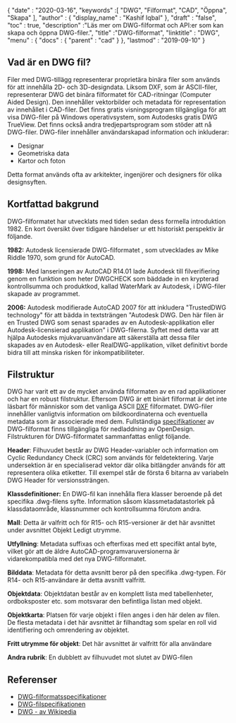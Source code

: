 {
  "date" : "2020-03-16",
  "keywords" :[ "DWG", "Filformat", "CAD", "Öppna", "Skapa" ],
  "author" : {
    "display_name" : "Kashif Iqbal"
},
  "draft" : "false",
  "toc" : true,
  "description" :"Läs mer om DWG-filformat och API:er som kan skapa och öppna DWG-filer.",
  "title" :"DWG-filformat",
  "linktitle" : "DWG",
  "menu" : {
    "docs" : {
      "parent" : "cad"
}
},
  "lastmod" : "2019-09-10"
}

## Vad är en DWG fil?

Filer med DWG-tillägg representerar proprietära binära filer som används för att innehålla 2D- och 3D-designdata. Liksom DXF, som är ASCII-filer, representerar DWG det binära filformatet för CAD-ritningar (Computer Aided Design). Den innehåller vektorbilder och metadata för representation av innehållet i CAD-filer. Det finns gratis visningsprogram tillgängliga för att visa DWG-filer på Windows operativsystem, som Autodesks gratis DWG TrueView. Det finns också andra tredjepartsprogram som stöder att nå DWG-filer. DWG-filer innehåller användarskapad information och inkluderar:

* Designar
* Geometriska data
* Kartor och foton

Detta format används ofta av arkitekter, ingenjörer och designers för olika designsyften.

## Kortfattad bakgrund ##

DWG-filformatet har utvecklats med tiden sedan dess formella introduktion 1982. En kort översikt över tidigare händelser ur ett historiskt perspektiv är följande.

**1982:** Autodesk licensierade DWG-filformatet , som utvecklades av Mike Riddle 1970, som grund för AutoCAD.

**1998:** Med lanseringen av AutoCAD R14.01 lade Autodesk till filverifiering genom en funktion som heter DWGCHECK som bäddade in en krypterad kontrollsumma och produktkod, kallad WaterMark av Autodesk, i DWG-filer skapade av programmet.

**2006:** Autodesk modifierade AutoCAD 2007 för att inkludera "TrustedDWG technology" för att bädda in textsträngen "Autodesk DWG. Den här filen är en Trusted DWG som senast sparades av en Autodesk-applikation eller Autodesk-licensierad applikation" i DWG-filerna. Syftet med detta var att hjälpa Autodesks mjukvaruanvändare att säkerställa att dessa filer skapades av en Autodesk- eller RealDWG-applikation, vilket definitivt borde bidra till att minska risken för inkompatibiliteter.

## Filstruktur ##

DWG har varit ett av de mycket använda filformaten av en rad applikationer och har en robust filstruktur. Eftersom DWG är ett binärt filformat är det inte läsbart för människor som det vanliga ASCII [DXF](/sv/cad/dxf/) filformatet. DWG-filer innehåller vanligtvis information om bildkoordinaterna och eventuella metadata som är associerade med dem. Fullständiga [specifikationer](https://www.opendesign.com/files/guestdownloads/OpenDesign_Specification_for_.dwg_files.pdf) av DWG-filformat finns tillgängliga för nedladdning av OpenDesign. Filstrukturen för DWG-filformatet sammanfattas enligt följande.

**Header**: Filhuvudet består av DWG Header-variabler och information om Cyclic Redundancy Check (CRC) som används för feldetektering. Varje undersektion är en specialiserad vektor där olika bitlängder används för att representera olika etiketter. Till exempel står de första 6 bitarna av variabeln DWG Header för versionssträngen.

**Klassdefinitioner:** En DWG-fil kan innehålla flera klasser beroende på det specifika .dwg-filens syfte. Information såsom klassmetadatastorlek på klassdataområde, klassnummer och kontrollsumma förutom andra.

**Mall**: Detta är valfritt och för R15- och R15-versioner är det här avsnittet under avsnittet Objekt Ledigt utrymme.

**Utfyllning**: Metadata suffixas och efterfixas med ett specifikt antal byte, vilket gör att de äldre AutoCAD-programvaruversionerna är vidarekompatibla med det nya DWG-filformatet.

**Bilddata**: Metadata för detta avsnitt beror på den specifika .dwg-typen. För R14- och R15-användare är detta avsnitt valfritt.

**Objektdata**: Objektdatan består av en komplett lista med tabellenheter, ordboksposter etc. som motsvarar den befintliga listan med objekt.

**Objektkarta**: Platsen för varje objekt i filen anges i den här delen av filen. De flesta metadata i det här avsnittet är filhandtag som spelar en roll vid identifiering och omrendering av objektet.

**Fritt utrymme för objekt**: Det här avsnittet är valfritt för alla användare

**Andra rubrik**: En dubblett av filhuvudet mot slutet av DWG-filen

## Referenser ##

* [DWG-filformatsspecifikationer](https://www.opendesign.com/files/guestdownloads/OpenDesign_Specification_for_.dwg_files.pdf)
* [DWG-filspecifikationen](https://www.scan2cad.com/blog/dwg/file-spec/)
* [DWG - av Wikipedia](https://en.wikipedia.org/wiki/.dwg)

